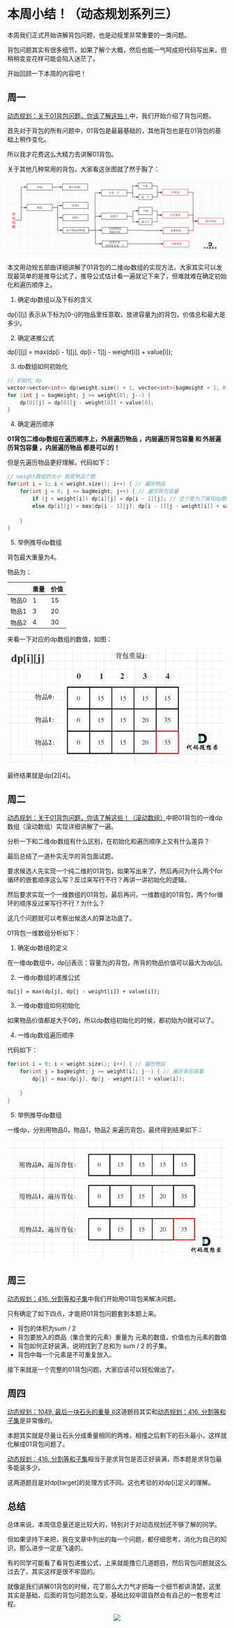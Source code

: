 
# 本周小结！（动态规划系列三）

本周我们正式开始讲解背包问题，也是动规里非常重要的一类问题。

背包问题其实有很多细节，如果了解个大概，然后也能一气呵成把代码写出来，但稍稍变变花样可能会陷入迷茫了。

开始回顾一下本周的内容吧！

## 周一

[动态规划：关于01背包问题，你该了解这些！](https://programmercarl.com/背包理论基础01背包-1.html)中，我们开始介绍了背包问题。

首先对于背包的所有问题中，01背包是最最基础的，其他背包也是在01背包的基础上稍作变化。

所以我才花费这么大精力去讲解01背包。

关于其他几种常用的背包，大家看这张图就了然于胸了：

![416.分割等和子集1](../images/20210121动规周末总结-01.png)

本文用动规五部曲详细讲解了01背包的二维dp数组的实现方法，大家其实可以发现最简单的是推导公式了，推导公式估计看一遍就记下来了，但难就难在确定初始化和遍历顺序上。

1. 确定dp数组以及下标的含义

dp[i][j] 表示从下标为[0-i]的物品里任意取，放进容量为j的背包，价值总和最大是多少。

2. 确定递推公式

dp[i][j] = max(dp[i - 1][j], dp[i - 1][j - weight[i]] + value[i]);

3. dp数组如何初始化

```CPP
// 初始化 dp
vector<vector<int>> dp(weight.size() + 1, vector<int>(bagWeight + 1, 0));
for (int j = bagWeight; j >= weight[0]; j--) {
    dp[0][j] = dp[0][j - weight[0]] + value[0];
}
```

4. 确定遍历顺序

**01背包二维dp数组在遍历顺序上，外层遍历物品 ，内层遍历背包容量 和 外层遍历背包容量 ，内层遍历物品 都是可以的！**

但是先遍历物品更好理解。代码如下：

```CPP
// weight数组的大小 就是物品个数
for(int i = 1; i < weight.size(); i++) { // 遍历物品
    for(int j = 0; j <= bagWeight; j++) { // 遍历背包容量
        if (j < weight[i]) dp[i][j] = dp[i - 1][j]; // 这个是为了展现dp数组里元素的变化
        else dp[i][j] = max(dp[i - 1][j], dp[i - 1][j - weight[i]] + value[i]);

    }
}
```

5. 举例推导dp数组

背包最大重量为4。

物品为：

|       | 重量 | 价值 |
| ----- | ---- | ---- |
| 物品0 | 1    | 15   |
| 物品1 | 3    | 20   |
| 物品2 | 4    | 30   |

来看一下对应的dp数组的数值，如图：

![动态规划-背包问题4](../images/20210121动规周末总结-02.jpg)

最终结果就是dp[2][4]。


## 周二

[动态规划：关于01背包问题，你该了解这些！（滚动数组）](https://programmercarl.com/背包理论基础01背包-2.html)中把01背包的一维dp数组（滚动数组）实现详细讲解了一遍。

分析一下和二维dp数组有什么区别，在初始化和遍历顺序上又有什么差异？

最后总结了一道朴实无华的背包面试题。

要求候选人先实现一个纯二维的01背包，如果写出来了，然后再问为什么两个for循环的嵌套顺序这么写？反过来写行不行？再讲一讲初始化的逻辑。

然后要求实现一个一维数组的01背包，最后再问，一维数组的01背包，两个for循环的顺序反过来写行不行？为什么？

这几个问题就可以考察出候选人的算法功底了。

01背包一维数组分析如下：

1. 确定dp数组的定义

在一维dp数组中，dp[j]表示：容量为j的背包，所背的物品价值可以最大为dp[j]。

2. 一维dp数组的递推公式

```
dp[j] = max(dp[j], dp[j - weight[i]] + value[i]);
```

3. 一维dp数组如何初始化

如果物品价值都是大于0的，所以dp数组初始化的时候，都初始为0就可以了。

4. 一维dp数组遍历顺序

代码如下：

```CPP
for(int i = 0; i < weight.size(); i++) { // 遍历物品
    for(int j = bagWeight; j >= weight[i]; j--) { // 遍历背包容量
        dp[j] = max(dp[j], dp[j - weight[i]] + value[i]);

    }
}
```

5. 举例推导dp数组

一维dp，分别用物品0，物品1，物品2 来遍历背包，最终得到结果如下：

![动态规划-背包问题9](../images/20210121动规周末总结-03.png)


## 周三

[动态规划：416. 分割等和子集](https://programmercarl.com/0416.分割等和子集.html)中我们开始用01背包来解决问题。

只有确定了如下四点，才能把01背包问题套到本题上来。

* 背包的体积为sum / 2
* 背包要放入的商品（集合里的元素）重量为 元素的数值，价值也为元素的数值
* 背包如何正好装满，说明找到了总和为 sum / 2 的子集。
* 背包中每一个元素是不可重复放入。

接下来就是一个完整的01背包问题，大家应该可以轻松做出了。

## 周四

[动态规划：1049. 最后一块石头的重量 II](https://programmercarl.com/1049.最后一块石头的重量II.html)这道题目其实和[动态规划：416. 分割等和子集](https://programmercarl.com/0416.分割等和子集.html)是非常像的。

本题其实就是尽量让石头分成重量相同的两堆，相撞之后剩下的石头最小，这样就化解成01背包问题了。

[动态规划：416. 分割等和子集](https://programmercarl.com/0416.分割等和子集.html)相当于是求背包是否正好装满，而本题是求背包最多能装多少。

这两道题目是对dp[target]的处理方式不同。这也考验的对dp[i]定义的理解。


## 总结

总体来说，本周信息量还是比较大的，特别对于对动态规划还不够了解的同学。

但如果坚持下来把，我在文章中列出的每一个问题，都仔细思考，消化为自己的知识，那么进步一定是飞速的。

有的同学可能看了看背包递推公式，上来就能撸它几道题目，然后背包问题就这么过去了，其实这样是很不牢固的。

就像是我们讲解01背包的时候，花了那么大力气才把每一个细节都讲清楚，这里其实是基础，后面的背包问题怎么变，基础比较牢固自然会有自己的一套思考过程。


<div align="center"><img src=https://code-thinking.cdn.bcebos.com/pics/01二维码.jpg width=450> </img></div>
